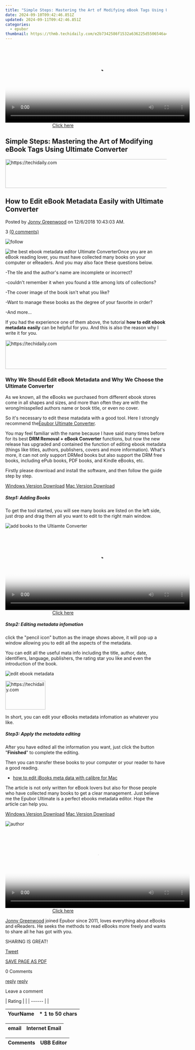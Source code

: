 ```yaml
---
title: "Simple Steps: Mastering the Art of Modifying eBook Tags Using Ultimate Converter"
date: 2024-09-10T09:42:46.851Z
updated: 2024-09-11T09:42:46.851Z
categories:
  - epubor
thumbnail: https://thmb.techidaily.com/e2b7342586f1532a636225d5506546a483f2a235bec60ba0d26a57d5b805db19.jpg
---
```






<!-- affiliate ads begin -->
<span id="1982457">
					<video width="576" height="240" style="cursor:pointer"
           poster="//a.impactradius-go.com/display-clicktoplayimage/1982457.png"
           onclick="if(!this.playClicked){this.play();this.setAttribute('controls',true);this.playClicked=true;}">
	   <source src="//a.impactradius-go.com/display-ad/22993-1982457">
	   <img src="//a.impactradius-go.com/display-clicktoplayimage/1982457.png" style="border: none; height: 100%; width: 100%; object-fit: contain">
	</video>
	<div style="width:360px;text-align:center"><a href="javascript:window.open(decodeURIComponent('https%3A%2F%2Fhomestyler.sjv.io%2Fc%2F5597632%2F1982457%2F22993'), '_blank');void(0);">Click here</a></div>
</span>
<img height="0" width="0" src="https://imp.pxf.io/i/5597632/1982457/22993" style="position:absolute;visibility:hidden;" border="0" />
<!-- affiliate ads end -->




## Simple Steps: Mastering the Art of Modifying eBook Tags Using Ultimate Converter





<!-- affiliate ads begin -->
<a href="https://appsumo.8odi.net/c/5597632/2129740/7443" target="_top" id="2129740">
  <img src="//a.impactradius-go.com/display-ad/7443-2129740" border="0" alt="https://techidaily.com" width="728" height="90"/>
</a>
<img height="0" width="0" src="https://appsumo.8odi.net/i/5597632/2129740/7443" style="position:absolute;visibility:hidden;" border="0" />
<!-- affiliate ads end -->




## How to Edit eBook Metadata Easily with Ultimate Converter

Posted by [Jonny Greenwood](https://plus.google.com/u/0/+JonnyGreenwood999) on 12/6/2018 10:43:03 AM.

3 [(0 comments)](http://www.epubor.com/#comment-area) 



![follow](http://www.epubor.com/images/follow.png)

![the best ebook metadata editor Ultimate Converter](http://www.epubor.com/images/uppic/ultimate-converter-editor.png)Once you are an eBook reading lover, you must have collected many books on your computer or eReaders. And you may also face these questions below.

\-The tile and the author's name are incomplete or incorrect?

\-couldn't remember it when you found a title among lots of collections?

\-The cover image of the book isn't what you like?

\-Want to manage these books as the degree of your favorite in order?

\-And more...

If you had the experience one of them above, the tutorial **how to edit ebook metadata** **easily** can be helpful for you. And this is also the reason why I write it for you.





<!-- affiliate ads begin -->
<a href="https://zebaoaffiliateprogram.pxf.io/c/5597632/2137972/21526" target="_top" id="2137972">
  <img src="//a.impactradius-go.com/display-ad/21526-2137972" border="0" alt="https://techidaily.com" width="728" height="90"/>
</a>
<img height="0" width="0" src="https://zebaoaffiliateprogram.pxf.io/i/5597632/2137972/21526" style="position:absolute;visibility:hidden;" border="0" />
<!-- affiliate ads end -->




### Why We Should Edit eBook Metadata and Why We Choose the Ultimate Converter

As we known, all the eBooks we purchased from different ebook stores come in all shapes and sizes, and more than often they are with the wrong/misspelled authors name or book title, or even no cover. 

So it's necessary to edit these matadata with a good tool. Here I strongly recommend the[Epubor Ultimate Converter](https://tools.techidaily.com/epubor/ultimate/).

You may feel familiar with the name because I have said many times before for its best **DRM Removal + eBook Converter** functions, but now the new release has upgraded and contained the function of editing ebook metadata (things like titles, authors, publishers, covers and more information). What's more, it can not only support DRMed books but also support the DRM free books, including ePub books, PDF books, and Kindle eBooks, etc.

Firstly please download and install the software, and then follow the guide step by step.

[Windows Version Download](https://tools.techidaily.com/epubor/ultimate/) [Mac Version Download](https://tools.techidaily.com/epubor/ultimate/)

##### Step1: Adding Books

To get the tool started, you will see many books are listed on the left side, just drop and drag them all you want to edit to the right main window.

![add books to the Ultiamte Converter](http://www.epubor.com/images/uppic/add-book.png)





<!-- affiliate ads begin -->
<span id="1983539">
					<video width="576" height="240" style="cursor:pointer"
           poster="//a.impactradius-go.com/display-clicktoplayimage/1983539.png"
           onclick="if(!this.playClicked){this.play();this.setAttribute('controls',true);this.playClicked=true;}">
	   <source src="//a.impactradius-go.com/display-ad/22993-1983539">
	   <img src="//a.impactradius-go.com/display-clicktoplayimage/1983539.png" style="border: none; height: 100%; width: 100%; object-fit: contain">
	</video>
	<div style="width:360px;text-align:center"><a href="javascript:window.open(decodeURIComponent('https%3A%2F%2Fhomestyler.sjv.io%2Fc%2F5597632%2F1983539%2F22993'), '_blank');void(0);">Click here</a></div>
</span>
<img height="0" width="0" src="https://imp.pxf.io/i/5597632/1983539/22993" style="position:absolute;visibility:hidden;" border="0" />
<!-- affiliate ads end -->




##### Step2: Editing metadata infomation

click the "pencil icon" button as the image shows above, it will pop up a window allowing you to edit all the aspects of the metadata.

You can edit all the useful mata info including the title, author, date, identifiers, language, publishers, the rating star you like and even the introduction of the book.

![edit ebook metadata](http://www.epubor.com/images/uppic/edit-ebook-data.jpg)





<!-- affiliate ads begin -->
<a href="https://aligracehair.sjv.io/c/5597632/2135409/19272" target="_top" id="2135409">
  <img src="//a.impactradius-go.com/display-ad/19272-2135409" border="0" alt="https://techidaily.com" width="125" height="90"/>
</a>
<img height="0" width="0" src="https://aligracehair.sjv.io/i/5597632/2135409/19272" style="position:absolute;visibility:hidden;" border="0" />
<!-- affiliate ads end -->




In short, you can edit your eBooks metadata infomation as whatever you like.

##### Step3: Apply the metadata editing

After you have edited all the information you want, just click the button "**Finished**" to complete the editing. 

Then you can transfer these books to your computer or your reader to have a good reading. 

* [how to edit iBooks meta data with calibre for Mac](https://tools.techidaily.com/epubor/products/)

The article is not only written for eBook lovers but also for those people who have collected many books to get a clear management. Just believe me the Epubor Ultimate is a perfect ebooks metadata editor. Hope the article can help you.

[Windows Version Download](https://tools.techidaily.com/epubor/ultimate/) [Mac Version Download](https://tools.techidaily.com/epubor/ultimate/) 

![author](http://www.epubor.com/images/uppic/jonny.png)





<!-- affiliate ads begin -->
<span id="1982461">
					<video width="576" height="240" style="cursor:pointer"
           poster="//a.impactradius-go.com/display-clicktoplayimage/1982461.png"
           onclick="if(!this.playClicked){this.play();this.setAttribute('controls',true);this.playClicked=true;}">
	   <source src="//a.impactradius-go.com/display-ad/22993-1982461">
	   <img src="//a.impactradius-go.com/display-clicktoplayimage/1982461.png" style="border: none; height: 100%; width: 100%; object-fit: contain">
	</video>
	<div style="width:360px;text-align:center"><a href="javascript:window.open(decodeURIComponent('https%3A%2F%2Fhomestyler.sjv.io%2Fc%2F5597632%2F1982461%2F22993'), '_blank');void(0);">Click here</a></div>
</span>
<img height="0" width="0" src="https://imp.pxf.io/i/5597632/1982461/22993" style="position:absolute;visibility:hidden;" border="0" />
<!-- affiliate ads end -->




[Jonny Greenwood](https://plus.google.com/u/0/+JonnyGreenwood999) joined Epubor since 2011, loves everything about eBooks and eReaders. He seeks the methods to read eBooks more freely and wants to share all he has got with you.

SHARING IS GREAT!

[Tweet](https://twitter.com/share) 

[SAVE PAGE AS PDF](https://tools.techidaily.com/epubor/products/) 



0 Comments

[reply](https://tools.techidaily.com/epubor/products/) [reply](https://tools.techidaily.com/epubor/products/) 

Leave a comment

| Rating |  |
| ------ |  |

| YourName | \*  1 to 50 chars |
| -------- | ----------------- |

| email | Internet Email |
| ----- | -------------- |

| Comments | UBB Editor |
| -------- | ---------- |

<ins class="adsbygoogle"
     style="display:block"
     data-ad-format="autorelaxed"
     data-ad-client="ca-pub-7571918770474297"
     data-ad-slot="1223367746"></ins>



<ins class="adsbygoogle"
     style="display:block"
     data-ad-client="ca-pub-7571918770474297"
     data-ad-slot="8358498916"
     data-ad-format="auto"
     data-full-width-responsive="true"></ins>


